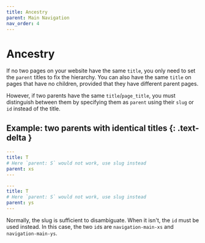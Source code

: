 ```yaml
---
title: Ancestry
parent: Main Navigation
nav_order: 4
---
```


# Ancestry

If no two pages on your website have the same `title`, you only need to set the `parent` titles to fix the hierarchy. You can also have the same `title` on pages that have no children, provided that they have different parent pages.

However, if two parents have the same `title`/`page_title`, you must distinguish between them by specifying them as `parent` using their `slug` or `id` instead of the title.

## Example: two parents with identical titles {: .text-delta }

```yaml
---
title: T
# Here `parent: S` would not work, use slug instead
parent: xs
---
```

```yaml
---
title: T
# Here `parent: S` would not work, use slug instead
parent: ys
---
```

Normally, the slug is sufficient to disambiguate. When it isn't, the `id` must be used instead. In this case, the two `id`s are `navigation-main-xs` and `navigation-main-ys`.
